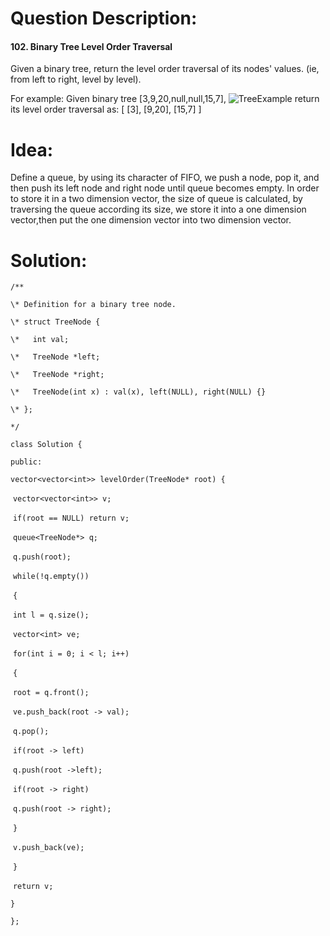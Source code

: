#### 

# Question Description:

#### 102. Binary Tree Level Order Traversal

Given a binary tree, return the level order traversal of its nodes' values. (ie, from left to right, level by level).

For example:
Given binary tree [3,9,20,null,null,15,7],
![TreeExample](G:\leetcode\leetcode_problem-solving-\problems\102.BinaryTreeLevelOrderTraversal\TreeExample.png)
return its level order traversal as:
[
  [3],
  [9,20],
  [15,7]
]

# Idea:

Define a queue, by using its character of FIFO, we push a node, pop it, and then push its left node and right node until queue becomes empty. In order to store it in a two dimension vector, the size of queue is calculated, by traversing the queue according its size, we store it into a  one dimension vector,then put the one dimension vector into two dimension vector.  

# Solution:

`/**`

 `\* Definition for a binary tree node.`

 `\* struct TreeNode {`

 `\*   int val;`

 `\*   TreeNode *left;`

 `\*   TreeNode *right;`

 `\*   TreeNode(int x) : val(x), left(NULL), right(NULL) {}`

 `\* };`

 `*/`

`class Solution {`

`public:`

  `vector<vector<int>> levelOrder(TreeNode* root) {`    

​    `vector<vector<int>> v;`

​    `if(root == NULL) return v;`

​    `queue<TreeNode*> q;`

​    `q.push(root);`

​    `while(!q.empty())`

​    `{`

​     `int l = q.size();` 

​     `vector<int> ve;`   

​     `for(int i = 0; i < l; i++)`

​     `{`        

​       `root = q.front();`

​       `ve.push_back(root -> val);`

​       `q.pop();`

​       `if(root -> left)`

​        `q.push(root ->left);` 

​       `if(root -> right)`

​        `q.push(root -> right);`

​     `}`

​     `v.push_back(ve);`            

​    `}`

​    `return v;`

  `}`

`};`